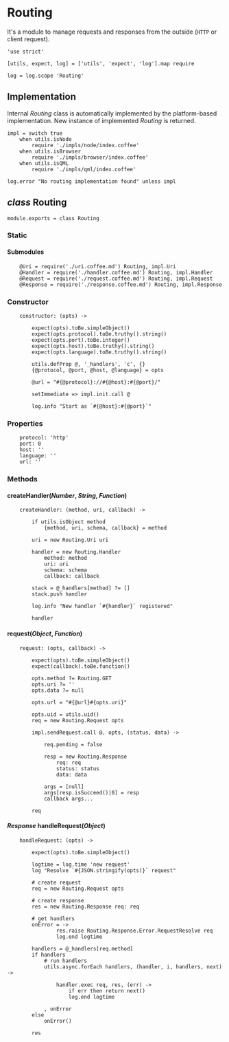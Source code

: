 Routing
=======

It's a module to manage requests and responses from the outside (`HTTP` or client request).

	'use strict'

	[utils, expect, log] = ['utils', 'expect', 'log'].map require

	log = log.scope 'Routing'

Implementation
--------------

Internal *Routing* class is automatically implemented by the platform-based implementation.
New instance of implemented *Routing* is returned.

	impl = switch true
		when utils.isNode
			require './impls/node/index.coffee'
		when utils.isBrowser
			require './impls/browser/index.coffee'
		when utils.isQML
			require './impls/qml/index.coffee'

	log.error "No routing implementation found" unless impl

*class* Routing
---------------

	module.exports = class Routing

### Static

#### Submodules

		@Uri = require('./uri.coffee.md') Routing, impl.Uri
		@Handler = require('./handler.coffee.md') Routing, impl.Handler
		@Request = require('./request.coffee.md') Routing, impl.Request
		@Response = require('./response.coffee.md') Routing, impl.Response

### Constructor

		constructor: (opts) ->

			expect(opts).toBe.simpleObject()
			expect(opts.protocol).toBe.truthy().string()
			expect(opts.port).toBe.integer()
			expect(opts.host).toBe.truthy().string()
			expect(opts.language).toBe.truthy().string()

			utils.defProp @, '_handlers', 'c', {}
			{@protocol, @port, @host, @language} = opts

			@url = "#{@protocol}://#{@host}:#{@port}/"

			setImmediate => impl.init.call @

			log.info "Start as `#{@host}:#{@port}`"

### Properties

		protocol: 'http'
		port: 0
		host: ''
		language: ''
		url: ''

### Methods

#### createHandler(*Number*, *String*, *Function*)

		createHandler: (method, uri, callback) ->

			if utils.isObject method
				{method, uri, schema, callback} = method

			uri = new Routing.Uri uri

			handler = new Routing.Handler
				method: method
				uri: uri
				schema: schema
				callback: callback

			stack = @_handlers[method] ?= []
			stack.push handler

			log.info "New handler `#{handler}` registered"

			handler

#### request(*Object*, *Function*)

		request: (opts, callback) ->

			expect(opts).toBe.simpleObject()
			expect(callback).toBe.function()

			opts.method ?= Routing.GET
			opts.uri ?= ''
			opts.data ?= null

			opts.url = "#{@url}#{opts.uri}"

			opts.uid = utils.uid()
			req = new Routing.Request opts

			impl.sendRequest.call @, opts, (status, data) ->

				req.pending = false

				resp = new Routing.Response
					req: req
					status: status
					data: data

				args = [null]
				args[resp.isSucceed()|0] = resp
				callback args...

			req

#### *Response* handleRequest(*Object*)

		handleRequest: (opts) ->

			expect(opts).toBe.simpleObject()

			logtime = log.time 'new request'
			log "Resolve `#{JSON.stringify(opts)}` request"

			# create request
			req = new Routing.Request opts

			# create response
			res = new Routing.Response req: req

			# get handlers
			onError = ->
					res.raise Routing.Response.Error.RequestResolve req
					log.end logtime

			handlers = @_handlers[req.method]
			if handlers
				# run handlers
				utils.async.forEach handlers, (handler, i, handlers, next) ->

					handler.exec req, res, (err) ->
						if err then return next()
						log.end logtime

				, onError
			else
				onError()

			res